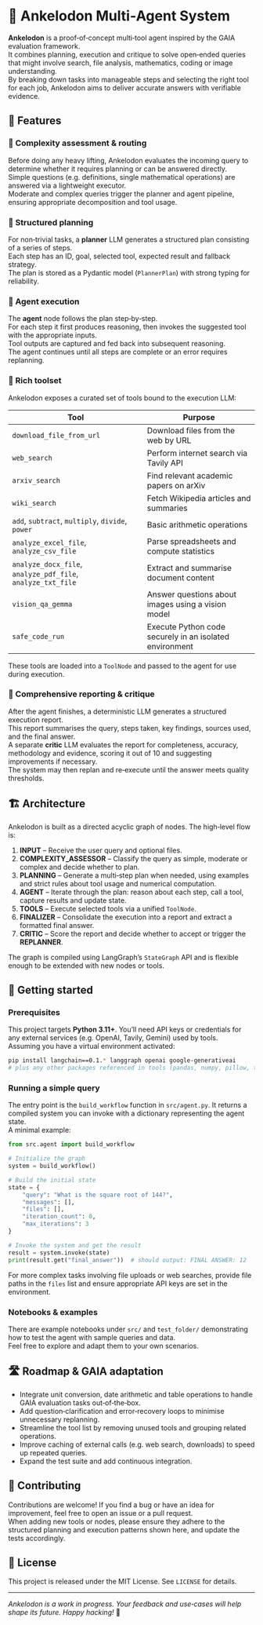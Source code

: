 <!--
  ___                     _      _               _              
 / _ \                   | |    | |             | |             
/ /_\ \__ _ _ __ __ _  __| | ___| |__   ___   __| | ___  ___    
|  _  / _` | '__/ _` |/ _` |/ _ \ '_ \ / _ \ / _` |/ _ \/ __|   
| | | | (_| | | | (_| | (_| |  __/ | | | (_) | (_| |  __/\__ \   
\_| |_/\__,_|_|  \__,_|\__,_|\___|_| |_|\___/ \__,_|\___||___/   

Welcome to **Ankelodon**, a modular multi‑agent framework for complex question answering and data analysis.  
This project leverages [LangGraph](https://python.langgraph.org/) and [LangChain](https://python.langchain.com/) to orchestrate a suite of tools that can plan, execute and validate tasks on your behalf.

-->

# 🧬 Ankelodon Multi‑Agent System

**Ankelodon** is a proof‑of‑concept multi‑tool agent inspired by the GAIA evaluation framework.  
It combines planning, execution and critique to solve open‑ended queries that might involve search, file analysis, mathematics, coding or image understanding.  
By breaking down tasks into manageable steps and selecting the right tool for each job, Ankelodon aims to deliver accurate answers with verifiable evidence.


## 🌟 Features

### 🧠 Complexity assessment & routing

Before doing any heavy lifting, Ankelodon evaluates the incoming query to determine whether it requires planning or can be answered directly.  
Simple questions (e.g. definitions, single mathematical operations) are answered via a lightweight executor.  
Moderate and complex queries trigger the planner and agent pipeline, ensuring appropriate decomposition and tool usage.

### 🧭 Structured planning

For non‑trivial tasks, a **planner** LLM generates a structured plan consisting of a series of steps.  
Each step has an ID, goal, selected tool, expected result and fallback strategy.  
The plan is stored as a Pydantic model (`PlannerPlan`) with strong typing for reliability.

### 🤖 Agent execution

The **agent** node follows the plan step‑by‑step.  
For each step it first produces reasoning, then invokes the suggested tool with the appropriate inputs.  
Tool outputs are captured and fed back into subsequent reasoning.  
The agent continues until all steps are complete or an error requires replanning.

### 🧰 Rich toolset

Ankelodon exposes a curated set of tools bound to the execution LLM:

| Tool | Purpose |
|---|---|
| `download_file_from_url` | Download files from the web by URL |
| `web_search` | Perform internet search via Tavily API |
| `arxiv_search` | Find relevant academic papers on arXiv |
| `wiki_search` | Fetch Wikipedia articles and summaries |
| `add`, `subtract`, `multiply`, `divide`, `power` | Basic arithmetic operations |
| `analyze_excel_file`, `analyze_csv_file` | Parse spreadsheets and compute statistics |
| `analyze_docx_file`, `analyze_pdf_file`, `analyze_txt_file` | Extract and summarise document content |
| `vision_qa_gemma` | Answer questions about images using a vision model |
| `safe_code_run` | Execute Python code securely in an isolated environment |

These tools are loaded into a `ToolNode` and passed to the agent for use during execution.

### 📝 Comprehensive reporting & critique

After the agent finishes, a deterministic LLM generates a structured execution report.  
This report summarises the query, steps taken, key findings, sources used, and the final answer.  
A separate **critic** LLM evaluates the report for completeness, accuracy, methodology and evidence, scoring it out of 10 and suggesting improvements if necessary.  
The system may then replan and re‑execute until the answer meets quality thresholds.

## 🏗 Architecture

Ankelodon is built as a directed acyclic graph of nodes. The high‑level flow is:

1. **INPUT** – Receive the user query and optional files.  
2. **COMPLEXITY_ASSESSOR** – Classify the query as simple, moderate or complex and decide whether to plan.  
3. **PLANNING** – Generate a multi‑step plan when needed, using examples and strict rules about tool usage and numerical computation.  
4. **AGENT** – Iterate through the plan: reason about each step, call a tool, capture results and update state.  
5. **TOOLS** – Execute selected tools via a unified `ToolNode`.  
6. **FINALIZER** – Consolidate the execution into a report and extract a formatted final answer.  
7. **CRITIC** – Score the report and decide whether to accept or trigger the **REPLANNER**.  

The graph is compiled using LangGraph’s `StateGraph` API and is flexible enough to be extended with new nodes or tools.

## 🚀 Getting started

### Prerequisites

This project targets **Python 3.11+**. You’ll need API keys or credentials for any external services (e.g. OpenAI, Tavily, Gemini) used by tools.  
Assuming you have a virtual environment activated:

```bash
pip install langchain==0.1.* langgraph openai google-generativeai
# plus any other packages referenced in tools (pandas, numpy, pillow, tldextract, etc.)
```

### Running a simple query

The entry point is the `build_workflow` function in `src/agent.py`. It returns a compiled system you can invoke with a dictionary representing the agent state.  
A minimal example:

```python
from src.agent import build_workflow

# Initialize the graph
system = build_workflow()

# Build the initial state
state = {
    "query": "What is the square root of 144?",
    "messages": [],
    "files": [],
    "iteration_count": 0,
    "max_iterations": 3
}

# Invoke the system and get the result
result = system.invoke(state)
print(result.get("final_answer"))  # should output: FINAL ANSWER: 12
```

For more complex tasks involving file uploads or web searches, provide file paths in the `files` list and ensure appropriate API keys are set in the environment.

### Notebooks & examples

There are example notebooks under `src/` and `test_folder/` demonstrating how to test the agent with sample queries and data.  
Feel free to explore and adapt them to your own scenarios.

## 🛣 Roadmap & GAIA adaptation

- Integrate unit conversion, date arithmetic and table operations to handle GAIA evaluation tasks out‑of‑the‑box.  
- Add question‑clarification and error‑recovery loops to minimise unnecessary replanning.  
- Streamline the tool list by removing unused tools and grouping related operations.  
- Improve caching of external calls (e.g. web search, downloads) to speed up repeated queries.  
- Expand the test suite and add continuous integration.

## 🤝 Contributing

Contributions are welcome! If you find a bug or have an idea for improvement, feel free to open an issue or a pull request.  
When adding new tools or nodes, please ensure they adhere to the structured planning and execution patterns shown here, and update the tests accordingly.

## 📄 License

This project is released under the MIT License. See `LICENSE` for details.

---

*Ankelodon is a work in progress. Your feedback and use‑cases will help shape its future. Happy hacking!* 🦾
